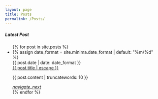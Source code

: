 ```yaml
---
layout: page
title: Posts
permalink: /Posts/
---
```


<div >
    <div class="container last-post">
    <section>
        <h5>Latest Post</h5>
        <ul class="collection">
        {% for post in site.posts %}
        <li class="collection-item avatar">
          {% assign date_format = site.minima.date_format | default: "%m/%d" %}
          <div class="date-post">{{ post.date | date: date_format }}</div>
          <span class="title"><a class="post-link" href="{{ post.url | relative_url }}">{{ post.title | escape }}</a></span>
          <p>
             {{ post.content | truncatewords: 10 }}
          </p>
          <a href="{{ post.url | relative_url }}" class="secondary-content"><i class="material-icons">navigate_next</i></a>
        </li>
        {% endfor %}
        </ul>  
    </section>
    </div>
</div>